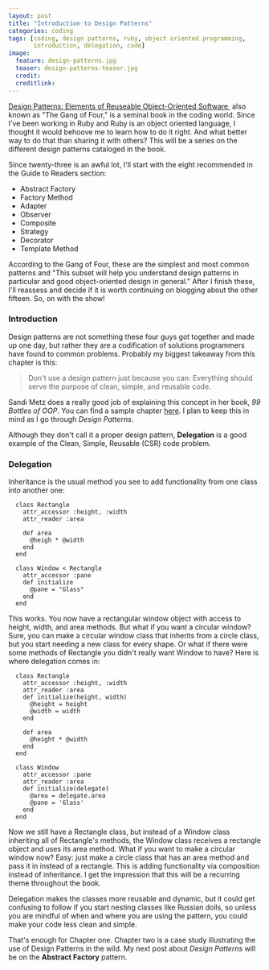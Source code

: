 ```yaml
---
layout: post
title: "Introduction to Design Patterns"
categories: coding
tags: [coding, design patterns, ruby, object oriented programming,
       introduction, delegation, code]
image:
  feature: design-patterns.jpg
  teaser: design-patterns-teaser.jpg
  credit:
  creditlink:
---
```


[Design Patterns: Elements of Reuseable Object-Oriented Software](https://www.amazon.com/gp/product/0201633612/ref=as_li_tl?ie=UTF8&tag=chadkreutzer-20&camp=1789&creative=9325&linkCode=as2&creativeASIN=0201633612&linkId=868c3a314f3c8199a22c226b2dad8037), also known as "The Gang of Four," is a seminal book in the coding world. Since I've been working in Ruby and Ruby is an object oriented language, I thought it would behoove me to learn how to do it right. And what better way to do that than sharing it with others? This will be a series on the different design patterns cataloged in the book.

Since twenty-three is an awful lot, I'll start with the eight recommended in the Guide to Readers section:

* Abstract Factory
* Factory Method
* Adapter
* Observer
* Composite
* Strategy
* Decorator
* Template Method

According to the Gang of Four, these are the simplest and most common patterns and "This subset will help you understand design patterns in particular and good object-oriented design in general." After I finish these, I'll reassess and decide if it is worth continuing on blogging about the other fifteen. So, on with the show!

### Introduction

Design patterns are not something these four guys got together and made up one day, but rather they are a codification of solutions programmers have found to common problems. Probably my biggest takeaway from this chapter is this:

> Don't use a design pattern just because you can: Everything should serve the purpose of clean, simple, and reusable code.

Sandi Metz does a really good job of explaining this concept in her book, *99 Bottles of OOP*. You can find a sample chapter [here](https://www.sandimetz.com/99bottles/sample/). I plan to keep this in mind as I go through *Design Patterns*.

Although they don't call it a proper design pattern, **Delegation** is a good example of the Clean, Simple, Reusable (CSR) code problem.

### Delegation

Inheritance is the usual method you see to add functionality from one class into another one:

```
  class Rectangle
    attr_accessor :height, :width
    attr_reader :area
    
    def area
      @heigh * @width
    end
  end

  class Window < Rectangle
    attr_accessor :pane
    def initialize
      @pane = "Glass"
    end
  end
```
This works. You now have a rectangular window object with access to height, width, and area methods. But what if you want a circular window? Sure, you can make a circular window class that inherits from a circle class, but you start needing a new class for every shape. Or what if there were some methods of Rectangle you didn't really want Window to have? Here is where delegation comes in:

```
  class Rectangle
    attr_accessor :height, :width
    attr_reader :area
    def initialize(height, width)
      @height = height
      @width = width
    end

    def area
      @height * @width
    end
  end

  class Window
    attr_accessor :pane
    attr_reader :area
    def initialize(delegate)
      @area = delegate.area
      @pane = 'Glass'
    end
  end
```
Now we still have a Rectangle class, but instead of a Window class inheriting all of Rectangle's methods, the Window class receives a rectangle object and uses its area method. What if you want to make a circular window now? Easy: just make a circle class that has an area method and pass it in instead of a rectangle. This is adding functionality via composition instead of inheritance. I get the impression that this will be a recurring theme throughout the book.

Delegation makes the classes more reusable and dynamic, but it could get confusing to follow if you start nesting classes like Russian dolls, so unless you are mindful of when and where you are using the pattern, you could make your code less clean and simple.

That's enough for Chapter one. Chapter two is a case study illustrating the use of Design Patterns in the wild. My next post about *Design Patterns* will be on the **Abstract Factory** pattern.